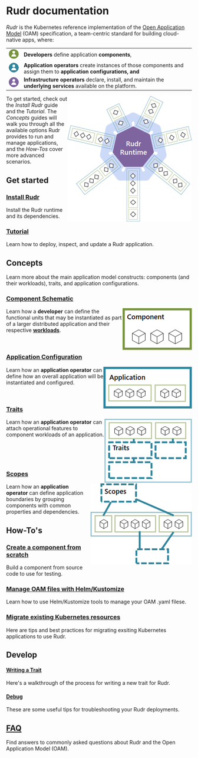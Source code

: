 # Rudr documentation

*Rudr* is the Kubernetes reference implementation of the [Open Application Model](https://github.com/oam-dev/spec) (OAM) specification, a team-centric standard for building cloud-native apps, where:

<table border=0 rules=none>
<tr>
<td><img alt="Developer role" src="./media/developer-role.png" /></td>
<td><b>Developers</b> define application <b>components</b>,</td>
</tr>
<tr>
<td><img alt="Application operator role" src="./media/app-operator-role.png" /></td>
<td><b>Application operators</b> create instances of those components and assign them to <b>application configurations</a>, and</td>
</tr>
<tr>
<td><img alt="Infrastructure operator role" src="./media/infra-operator-role.png" /></td>
<td><b>Infrastructure operators</b> declare, install, and maintain the <b>underlying services</b> available on the platform.</td>
</tr>
</table>

<img align="right" alt="Components and applications are deployed in the Rudr runtime within your Kubernetes cluster." src="./media/runtime.png" />

To get started, check out the *Install Rudr* guide and the *Tutorial*. The *Concepts* guides will walk you through all the available options Rudr provides to run and manage applications, and the *How-Tos* cover more advanced scenarios.

## Get started

### [Install Rudr](./setup/install.md)
Install the Rudr runtime and its dependencies.

### [Tutorial](./tutorials/deploy_and_update.md)
Learn how to deploy, inspect, and update a Rudr application.

## Concepts
Learn more about the main application model constructs: components (and their workloads), traits, and application configurations.

### [Component Schematic](./concepts/component-schematic.md)

<img align="right" alt="The component schematic defines the parameters, workload type, and containers of a unit of code." src="./media/component.png" />

Learn how a <b>developer</b> can define the functional units that may be instantiated as part of a larger distributed application and their respective [**workloads**](./concepts/workloads.md).

<br />

### [Application Configuration](./concepts/application-configuration.md)

<img align="right" alt="The application configuration defines the parameters, components, and other runtime properties of the overall application." src="./media/application.png" />

Learn how an <b>application operator</b> can define how an overall application will be instantiated and configured.

<br />

### [Traits](./concepts/traits.md)

<img align="right" alt="Traits represent add-on runtime functionality assigned to component workloads from within the application configuration." src="./media/traits.png" />

Learn how an <b>application operator</b> can attach operational features to component workloads of an application.

<br />
<br />
<br />

### [Scopes](./concepts/scopes.md)

<img align="right" alt="Scopes are used to logically group components within an application." src="./media/scopes.png" />

Learn how an <b>application operator</b> can define application boundaries by grouping components with common properties and dependencies.

## How-To's

### [Create a component from scratch](how-to/create_component_from_scratch.md)

Build a component from source code to use for testing.

### [Manage OAM files with Helm/Kustomize](how-to/using_helm_kustomize_manage_oam.md)

Learn how to use Helm/Kustomize tools to manage your OAM .yaml filese.

### [Migrate existing Kubernetes resources](./how-to/migrating.md)

Here are tips and best practices for migrating exsiting Kubernetes applications to use Rudr.

## Develop

#### [Writing a Trait](./developer/writing_a_trait.md)

Here's a walkthrough of the process for writing a new trait for Rudr.

#### [Debug](./developer/debug.md)

These are some useful tips for troubleshooting your Rudr deployments.

## [FAQ](./faq.md)

Find answers to commonly asked questions about Rudr and the Open Application Model (OAM).
